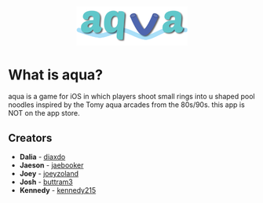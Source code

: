 <div display="block" align="center"><img width=45% src="https://github.com/diaxdo/aqua/blob/master/ASSETS/name.png"></div>

# What is aqua?
aqua is a game for iOS in which players shoot small rings into u shaped pool noodles inspired by the Tomy aqua arcades from the 80s/90s. this app is NOT on the app store. 

## Creators

* **Dalia**  - [diaxdo](https://github.com/diaxdo)
* **Jaeson**  - [jaebooker](https://github.com/jaebooker)
* **Joey**  - [joeyzoland](https://github.com/joeyzoland)
* **Josh**  - [buttram3](https://github.com/buttram3)
* **Kennedy**  - [kennedy215](https://github.com/kennedy215)


